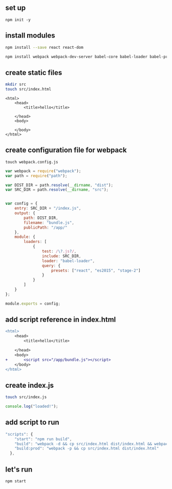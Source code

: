 ## set up

```
npm init -y

```

## install modules



``` sh
npm install --save react react-dom
```

``` sh
npm install webpack webpack-dev-server babel-core babel-loader babel-preset-es2015 babel-preset-react babel-preset-stage-2 --save-dev

```

## create static files

``` sh
mkdir src
touch src/index.html
```

```
<html>
    <head>
        <title>hello</title>

    </head>
    <body>
        
    </body>
</html>
```

## create configuration file for webpack

```
touch webpack.config.js
```

``` javascript
var webpack = require("webpack");
var path = require("path");

var DIST_DIR = path.resolve(__dirname, "dist");
var SRC_DIR = path.resolve(__dirname, "src");


var config = {
    entry: SRC_DIR + "/index.js",
    output: {
        path: DIST_DIR,
        filename: "bundle.js",
        publicPath: "/app/"
    },
    module: {
        loaders: [
            {
                test: /\?.js?/,
                include: SRC_DIR,
                loader: "babel-loader",
                query: {
                    presets: ["react", "es2015", "stage-2"]
                }
            }
        ]
    }
};

module.exports = config;
```

## add script reference in index.html

``` diff
<html>
    <head>
        <title>hello</title>

    </head>
    <body>
+       <script src="/app/bundle.js"></script>
    </body>
</html>
```

## create index.js

```sh
touch src/index.js

```

``` javascript
console.log("loaded!");
```

## add script to run

``` javascript
"scripts": {
    "start": "npm run build",
    "build": "webpack -d && cp src/index.html dist/index.html && webpack-dev-server --content-base src/ --inline --hot",
    "build:prod": "webpack -p && cp src/index.html dist/index.html"
  },
```

## let's run

```sh
npm start
```